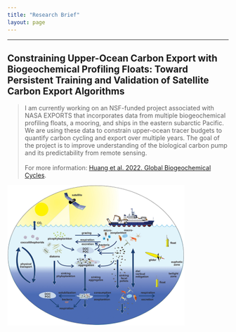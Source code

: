 ```yaml
---
title: "Research Brief"
layout: page
---
```


---

## Constraining Upper-Ocean Carbon Export with Biogeochemical Profiling Floats:  Toward Persistent Training and Validation of Satellite Carbon Export Algorithms

>  I am currently working on an NSF-funded project associated with NASA EXPORTS that incorporates data from multiple biogeochemical profiling floats, a mooring, and ships in the eastern subarctic Pacific. We are using these data to constrain upper-ocean tracer budgets to quantify carbon cycling and export over multiple years. The goal of the project is to improve understanding of the biological carbon pump and its predictability from remote sensing. <br/>
> <br/>
> For more information: [Huang et al. 2022. Global Biogeochemical Cycles](https://agupubs.onlinelibrary.wiley.com/doi/full/10.1029/2021GB007178). 

<img width="80%" height="auto" src="/assets/NASA-export.jpeg">

